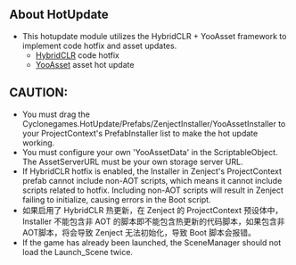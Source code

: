 ## About HotUpdate
-   This hotupdate module utilizes the HybridCLR + YooAsset framework to implement code hotfix and asset updates.
    -   [HybridCLR](https://github.com/focus-creative-games/hybridclr) code hotfix
    -   [YooAsset](https://github.com/tuyoogame/YooAsset) asset hot update
## CAUTION: 
-   You must drag the Cyclonegames.HotUpdate/Prefabs/ZenjectInstaller/YooAssetInstaller to your ProjectContext's PrefabInstaller list to make the hot update working.
-   You must configure your own 'YooAssetData' in the ScriptableObject. The AssetServerURL must be your own storage server URL.
-   If HybridCLR hotfix is enabled, the Installer in Zenject's ProjectContext prefab cannot include non-AOT scripts, which means it cannot include scripts related to hotfix. Including non-AOT scripts will result in Zenject failing to initialize, causing errors in the Boot script.
-   如果启用了 HybridCLR 热更新，在 Zenject 的 ProjectContext 预设体中，Installer 不能包含非 AOT 的脚本即不能包含热更新的代码脚本，如果包含非AOT脚本，将会导致 Zenject 无法初始化，导致 Boot 脚本会报错。
-   If the game has already been launched, the SceneManager should not load the Launch_Scene twice.